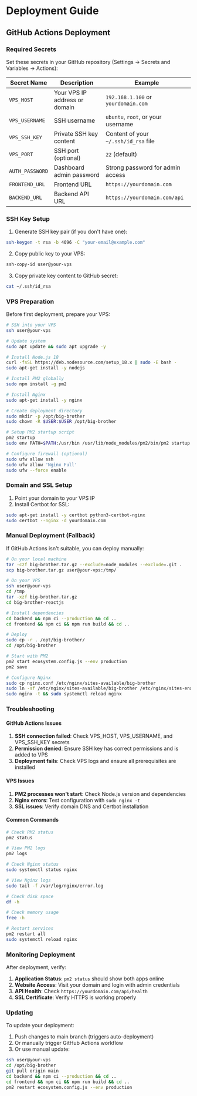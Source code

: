 # Deployment Guide

## GitHub Actions Deployment

### Required Secrets

Set these secrets in your GitHub repository (Settings → Secrets and Variables → Actions):

| Secret Name     | Description                   | Example                              |
| --------------- | ----------------------------- | ------------------------------------ |
| `VPS_HOST`      | Your VPS IP address or domain | `192.168.1.100` or `yourdomain.com`  |
| `VPS_USERNAME`  | SSH username                  | `ubuntu`, `root`, or your username   |
| `VPS_SSH_KEY`   | Private SSH key content       | Content of your `~/.ssh/id_rsa` file |
| `VPS_PORT`      | SSH port (optional)           | `22` (default)                       |
| `AUTH_PASSWORD` | Dashboard admin password      | Strong password for admin access     |
| `FRONTEND_URL`  | Frontend URL                  | `https://yourdomain.com`             |
| `BACKEND_URL`   | Backend API URL               | `https://yourdomain.com/api`         |

### SSH Key Setup

1. Generate SSH key pair (if you don't have one):

```bash
ssh-keygen -t rsa -b 4096 -C "your-email@example.com"
```

2. Copy public key to your VPS:

```bash
ssh-copy-id user@your-vps
```

3. Copy private key content to GitHub secret:

```bash
cat ~/.ssh/id_rsa
```

### VPS Preparation

Before first deployment, prepare your VPS:

```bash
# SSH into your VPS
ssh user@your-vps

# Update system
sudo apt update && sudo apt upgrade -y

# Install Node.js 18
curl -fsSL https://deb.nodesource.com/setup_18.x | sudo -E bash -
sudo apt-get install -y nodejs

# Install PM2 globally
sudo npm install -g pm2

# Install Nginx
sudo apt-get install -y nginx

# Create deployment directory
sudo mkdir -p /opt/big-brother
sudo chown -R $USER:$USER /opt/big-brother

# Setup PM2 startup script
pm2 startup
sudo env PATH=$PATH:/usr/bin /usr/lib/node_modules/pm2/bin/pm2 startup systemd -u $USER --hp $HOME

# Configure firewall (optional)
sudo ufw allow ssh
sudo ufw allow 'Nginx Full'
sudo ufw --force enable
```

### Domain and SSL Setup

1. Point your domain to your VPS IP
2. Install Certbot for SSL:

```bash
sudo apt-get install -y certbot python3-certbot-nginx
sudo certbot --nginx -d yourdomain.com
```

### Manual Deployment (Fallback)

If GitHub Actions isn't suitable, you can deploy manually:

```bash
# On your local machine
tar -czf big-brother.tar.gz --exclude=node_modules --exclude=.git .
scp big-brother.tar.gz user@your-vps:/tmp/

# On your VPS
ssh user@your-vps
cd /tmp
tar -xzf big-brother.tar.gz
cd big-brother-reactjs

# Install dependencies
cd backend && npm ci --production && cd ..
cd frontend && npm ci && npm run build && cd ..

# Deploy
sudo cp -r . /opt/big-brother/
cd /opt/big-brother

# Start with PM2
pm2 start ecosystem.config.js --env production
pm2 save

# Configure Nginx
sudo cp nginx.conf /etc/nginx/sites-available/big-brother
sudo ln -sf /etc/nginx/sites-available/big-brother /etc/nginx/sites-enabled/
sudo nginx -t && sudo systemctl reload nginx
```

### Troubleshooting

#### GitHub Actions Issues

1. **SSH connection failed**: Check VPS_HOST, VPS_USERNAME, and VPS_SSH_KEY secrets
2. **Permission denied**: Ensure SSH key has correct permissions and is added to VPS
3. **Deployment fails**: Check VPS logs and ensure all prerequisites are installed

#### VPS Issues

1. **PM2 processes won't start**: Check Node.js version and dependencies
2. **Nginx errors**: Test configuration with `sudo nginx -t`
3. **SSL issues**: Verify domain DNS and Certbot installation

#### Common Commands

```bash
# Check PM2 status
pm2 status

# View PM2 logs
pm2 logs

# Check Nginx status
sudo systemctl status nginx

# View Nginx logs
sudo tail -f /var/log/nginx/error.log

# Check disk space
df -h

# Check memory usage
free -h

# Restart services
pm2 restart all
sudo systemctl reload nginx
```

### Monitoring Deployment

After deployment, verify:

1. **Application Status**: `pm2 status` should show both apps online
2. **Website Access**: Visit your domain and login with admin credentials
3. **API Health**: Check `https://yourdomain.com/api/health`
4. **SSL Certificate**: Verify HTTPS is working properly

### Updating

To update your deployment:

1. Push changes to main branch (triggers auto-deployment)
2. Or manually trigger GitHub Actions workflow
3. Or use manual update:

```bash
ssh user@your-vps
cd /opt/big-brother
git pull origin main
cd backend && npm ci --production && cd ..
cd frontend && npm ci && npm run build && cd ..
pm2 restart ecosystem.config.js --env production
```
